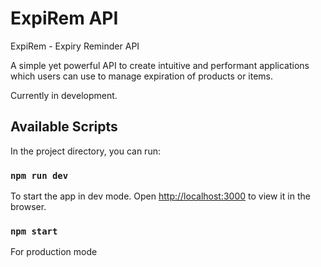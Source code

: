 # ExpiRem API

ExpiRem - Expiry Reminder API

A simple yet powerful API to create intuitive and performant applications which users can use to manage expiration of products or items.

Currently in development.

## Available Scripts

In the project directory, you can run:

### `npm run dev`

To start the app in dev mode.
Open [http://localhost:3000](http://localhost:3000) to view it in the browser.

### `npm start`

For production mode
